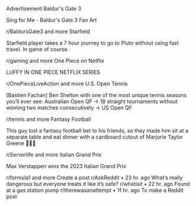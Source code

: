 Advertisement
Baldur's Gate 3

Sing for Me - Baldur's Gate 3 Fan Art

r/BaldursGate3
and more
Starfield

Starfield player takes a 7 hour journey to go to Pluto without using fast travel. In game of course.

r/gaming
and more
One Piece on Netflix

LUFFY IN ONE PIECE NETFLIX SERIES

r/OnePieceLiveAction
and more
U.S. Open Tennis

[Bastien Fachan] Ben Shelton with one of the most unique tennis seasons you’ll ever see: Australian Open QF -> 18 straight tournaments without winning two matches consecutively -> US Open QF

r/tennis
and more
Fantasy Football

This guy lost a fantasy football bet to his friends, so they made him sit at a separate table and eat dinner with a cardboard cutout of Marjorie Taylor Greene 🤣🤣🤣

r/Serverlife
and more
Italian Grand Prix

Max Verstappen wins the 2023 Italian Grand Prix

r/formula1
and more
Create a post
r/AskReddit
•
23 hr. ago
What’s really dangerous but everyone treats it like it’s safe?
r/whatisit
•
22 hr. ago
Found at a gas station pump
r/therewasanattempt
•
11 hr. ago
To make a Reddit post